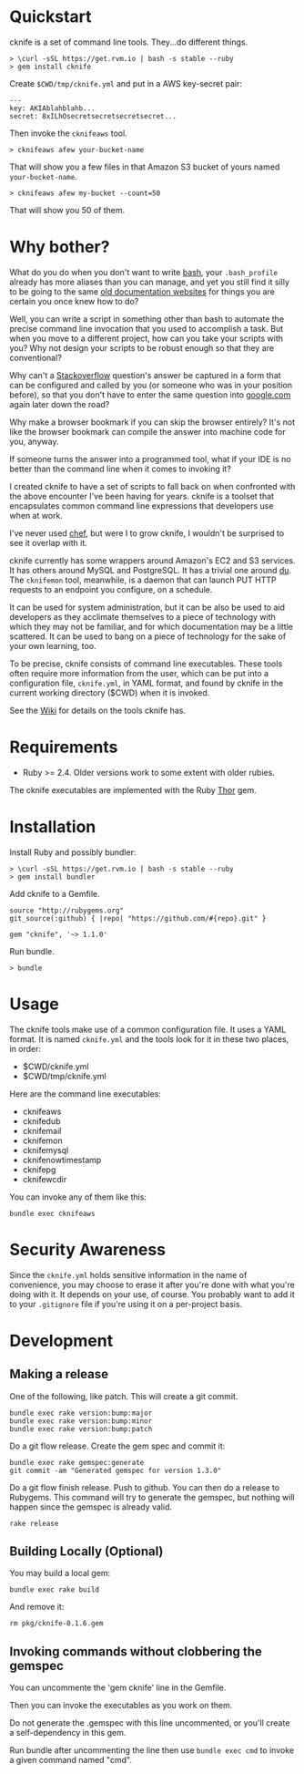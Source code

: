 
# Quickstart

cknife is a set of command line tools. They...do different things.

    > \curl -sSL https://get.rvm.io | bash -s stable --ruby
    > gem install cknife

Create `$CWD/tmp/cknife.yml` and put in a AWS key-secret pair:

    ---
    key: AKIAblahblahb...
    secret: 8xILhOsecretsecretsecretsecret...

Then invoke the `cknifeaws` tool.

    > cknifeaws afew your-bucket-name

That will show you a few files in that Amazon S3 bucket of yours
named `your-bucket-name`.

    > cknifeaws afew my-bucket --count=50
    
That will show you 50 of them.

# Why bother?

What do you do when you don't want to write
[bash](https://www.tldp.org/LDP/Bash-Beginners-Guide/html/Bash-Beginners-Guide.html),
your `.bash_profile` already has more aliases than you can manage, and
yet you still find it silly to be going to the same [old documentation
websites](https://www.postgresql.org/docs/9.5/static/backup-dump.html)
for things you are certain you once knew how to do?

Well, you can write a script in something other than
bash to automate the precise command line invocation
that you used to accomplish a task. But when you
move to a different project, how can you take your
scripts with you? Why not design your scripts
to be robust enough so that they are conventional?

Why can't a [Stackoverflow](https://stackoverflow.com) question's
answer be captured in a form that can be configured and called by you
(or someone who was in your position before), so that you don't have
to enter the same question into
[google.com](https://www.google.com/?q=LOL%20HALP%20ME%20CODE) again
later down the road?

Why make a browser bookmark if you can skip the browser entirely?
It's not like the browser bookmark can compile the answer into machine
code for you, anyway.

If someone turns the answer into a programmed tool, what if your IDE
is no better than the command line when it comes to invoking it?

I created cknife to have a set of scripts to fall back on when
confronted with the above encounter I've been having for years. cknife
is a toolset that encapsulates common command line expressions that
developers use when at work.

I've never used [chef](https://www.chef.io), but were I to grow
cknife, I wouldn't be surprised to see it overlap with it.

cknife currently has some wrappers around Amazon's EC2 and S3
services. It has others around MySQL and PostgreSQL. It has a trivial
one around [du](http://man7.org/linux/man-pages/man1/du.1.html).  The
`cknifemon` tool, meanwhile, is a daemon that can launch PUT HTTP
requests to an endpoint you configure, on a schedule.

It can be used for system administration, but it can be also be used
to aid developers as they acclimate themselves to a piece of
technology with which they may not be familiar, and for which
documentation may be a little scattered. It can be used
to bang on a piece of technology for the sake of your own
learning, too.

To be precise, cknife consists of command line executables. These
tools often require more information from the user, which can be put
into a configuration file, `cknife.yml`, in YAML format, and found by
cknife in the current working directory ($CWD) when it is invoked.

See the [Wiki](https://github.com/mikedll/cknife/wiki) for
details on the tools cknife has.

# Requirements

  - Ruby >= 2.4. Older versions work to some extent with older rubies.

The cknife executables are implemented with the Ruby
[Thor](https://github.com/erikhuda/thor) gem.

# Installation

Install Ruby and possibly bundler:

    > \curl -sSL https://get.rvm.io | bash -s stable --ruby
    > gem install bundler

Add cknife to a Gemfile.

    source "http://rubygems.org"
    git_source(:github) { |repo| "https://github.com/#{repo}.git" }

    gem "cknife", '~> 1.1.0'

Run bundle.

    > bundle

# Usage

The cknife tools make use of a common configuration file. It uses a
YAML format. It is named `cknife.yml` and the tools look for it in
these two places, in order:

  - $CWD/cknife.yml
  - $CWD/tmp/cknife.yml

Here are the command line executables:

  - cknifeaws
  - cknifedub
  - cknifemail  
  - cknifemon
  - cknifemysql
  - cknifenowtimestamp
  - cknifepg
  - cknifewcdir

You can invoke any of them like this:

    bundle exec cknifeaws

# Security Awareness

Since the `cknife.yml` holds sensitive information in the name of
convenience, you may choose to erase it after you're done with what
you're doing with it. It depends on your use, of course. You probably
want to add it to your `.gitignore` file if you're using it on a
per-project basis.

# Development

## Making a release

One of the following, like patch. This will create a git commit.

    bundle exec rake version:bump:major
    bundle exec rake version:bump:minor
    bundle exec rake version:bump:patch

Do a git flow release. Create the gem spec and commit it:

    bundle exec rake gemspec:generate
    git commit -am "Generated gemspec for version 1.3.0"

Do a git flow finish release. Push to github. You can
then do a release to Rubygems. This command will
try to generate the gemspec, but nothing will happen
since the gemspec is already valid.

    rake release

## Building Locally (Optional)

You may build a local gem:

    bundle exec rake build

And remove it:

    rm pkg/cknife-0.1.6.gem

## Invoking commands without clobbering the gemspec

You can uncommente the 'gem cknife' line in the Gemfile.

Then you can invoke the executables as you work on them.

Do not generate the .gemspec with this line uncommented, or
you'll create a self-dependency in this gem.

Run bundle after uncommenting the line then use `bundle exec cmd`
to invoke a given command named "cmd".


